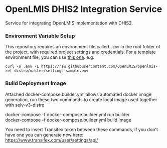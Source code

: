 # OpenLMIS DHIS2 Integration Service
Service for integrating OpenLMIS implementation with DHIS2.

### Environment Variable Setup
This repository requires an environment file called `.env` in the root folder of the project, with required project settings and credentials. For a template environment file, you can use [this one](https://raw.githubusercontent.com/OpenLMIS/openlmis-ref-distro/master/settings-sample.env). e.g.
 ```shell
 curl -o .env -L https://raw.githubusercontent.com/OpenLMIS/openlmis-ref-distro/master/settings-sample.env
 ```

### Build Deployment Image
Attached docker-compose.builder.yml allows automated docker image generation, run these two commands to 
create local image used together with selv-v3-distro

docker-compose -f docker-compose.builder.yml run builder \
docker-compose -f docker-compose.builder.yml build image
 
You need to insert Transifex token between these commands, if you don't have one you can generate new here:
https://www.transifex.com/user/settings/api/
